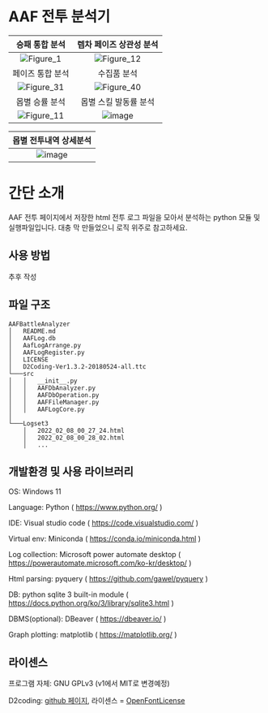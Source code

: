 # AAF 전투 분석기
승패 통합 분석 | 렙차 페이즈 상관성 분석
:-------------------------:|:-------------------------:
![Figure_1](https://user-images.githubusercontent.com/16854214/152920777-2c66b778-fc89-45b5-a223-cb16cc04a90e.png) | ![Figure_12](https://user-images.githubusercontent.com/16854214/152920848-2cf3410a-8a2e-4feb-860a-5a142bc4ea50.png)
페이즈 통합 분석 | 수집품 분석
![Figure_31](https://user-images.githubusercontent.com/16854214/152921195-05b6360c-62d2-4126-b84c-2096f9b058cb.png) | ![Figure_40](https://user-images.githubusercontent.com/16854214/152921248-dc52c4e2-d49e-4d4d-a29d-597b8e75ecce.png)
몹별 승률 분석 | 몹별 스킬 발동률 분석
![Figure_11](https://user-images.githubusercontent.com/16854214/152931949-c41acc2b-91f5-4364-9886-15d5e96dd7b1.png) | ![image](https://user-images.githubusercontent.com/16854214/152927989-865e5975-627a-47e4-9a21-a02c94922fa0.png)

몹별 전투내역 상세분석 |
:-------------------------:|
![image](https://user-images.githubusercontent.com/16854214/152928203-f42bacad-9b34-40d5-97d4-3c999d028265.png) |

# 간단 소개
AAF 전투 페이지에서 저장한 html 전투 로그 파일을 모아서 분석하는 python 모듈 및 실행파일입니다. 대충 막 만들었으니 로직 위주로 참고하세요.

## 사용 방법
추후 작성

## 파일 구조
```
AAFBattleAnalyzer
│   README.md
│   AAFLog.db
│   AafLogArrange.py
│   AAFLogRegister.py
│   LICENSE
│   D2Coding-Ver1.3.2-20180524-all.ttc
└───src
│   │   __init__.py
│   │   AAFDbAnalyzer.py
│   │   AAFDbOperation.py
│   │   AAFFileManager.py
│   │   AAFLogCore.py
│   
└───Logset3
    │   2022_02_08_00_27_24.html
    │   2022_02_08_00_28_02.html
    │   ...
```

## 개발환경 및 사용 라이브러리
OS: Windows 11

Language: Python ( https://www.python.org/ )

IDE: Visual studio code ( https://code.visualstudio.com/ )

Virtual env: Miniconda ( https://conda.io/miniconda.html )

Log collection: Microsoft power automate desktop ( https://powerautomate.microsoft.com/ko-kr/desktop/ )

Html parsing: pyquery ( https://github.com/gawel/pyquery )

DB: python sqlite 3 built-in module ( https://docs.python.org/ko/3/library/sqlite3.html )

DBMS(optional): DBeaver ( https://dbeaver.io/ )

Graph plotting: matplotlib ( https://matplotlib.org/ )

## 라이센스
프로그램 자체: GNU GPLv3 (v1에서 MIT로 변경예정)

D2coding: [github 페이지](https://github.com/naver/d2codingfont), 라이센스 = [OpenFontLicense](https://github.com/naver/d2codingfont/wiki/Open-Font-License)
